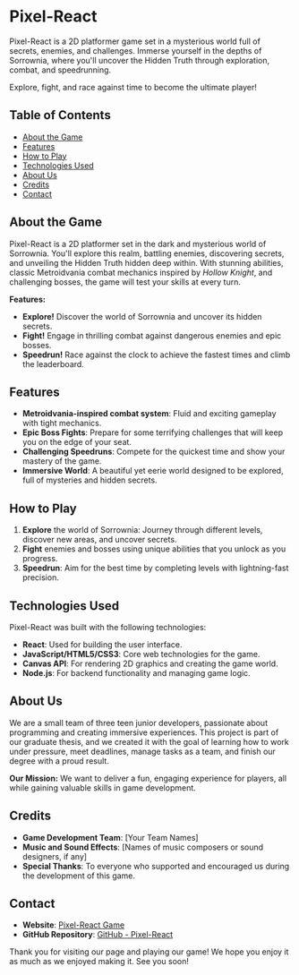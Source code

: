 # Pixel-React

Pixel-React is a 2D platformer game set in a mysterious world full of secrets, enemies, and challenges. Immerse yourself in the depths of Sorrownia, where you'll uncover the Hidden Truth through exploration, combat, and speedrunning.

Explore, fight, and race against time to become the ultimate player!

## Table of Contents
- [About the Game](#about-the-game)
- [Features](#features)
- [How to Play](#how-to-play)
- [Technologies Used](#technologies-used)
- [About Us](#about-us)
- [Credits](#credits)
- [Contact](#contact)

## About the Game

Pixel-React is a 2D platformer set in the dark and mysterious world of Sorrownia. You'll explore this realm, battling enemies, discovering secrets, and unveiling the Hidden Truth hidden deep within. With stunning abilities, classic Metroidvania combat mechanics inspired by *Hollow Knight*, and challenging bosses, the game will test your skills at every turn.

**Features:**
- **Explore!** Discover the world of Sorrownia and uncover its hidden secrets.
- **Fight!** Engage in thrilling combat against dangerous enemies and epic bosses.
- **Speedrun!** Race against the clock to achieve the fastest times and climb the leaderboard.

## Features

- **Metroidvania-inspired combat system**: Fluid and exciting gameplay with tight mechanics.
- **Epic Boss Fights**: Prepare for some terrifying challenges that will keep you on the edge of your seat.
- **Challenging Speedruns**: Compete for the quickest time and show your mastery of the game.
- **Immersive World**: A beautiful yet eerie world designed to be explored, full of mysteries and hidden secrets.

## How to Play

1. **Explore** the world of Sorrownia: Journey through different levels, discover new areas, and uncover secrets.
2. **Fight** enemies and bosses using unique abilities that you unlock as you progress.
3. **Speedrun**: Aim for the best time by completing levels with lightning-fast precision.

## Technologies Used

Pixel-React was built with the following technologies:
- **React**: Used for building the user interface.
- **JavaScript/HTML5/CSS3**: Core web technologies for the game.
- **Canvas API**: For rendering 2D graphics and creating the game world.
- **Node.js**: For backend functionality and managing game logic.

## About Us

We are a small team of three teen junior developers, passionate about programming and creating immersive experiences. This project is part of our graduate thesis, and we created it with the goal of learning how to work under pressure, meet deadlines, manage tasks as a team, and finish our degree with a proud result.

**Our Mission:**
We want to deliver a fun, engaging experience for players, all while gaining valuable skills in game development.

## Credits

- **Game Development Team**: [Your Team Names]
- **Music and Sound Effects**: [Names of music composers or sound designers, if any]
- **Special Thanks**: To everyone who supported and encouraged us during the development of this game.

## Contact

- **Website**: [Pixel-React Game](https://pixel-react-game.web.app/home)
- **GitHub Repository**: [GitHub - Pixel-React](https://github.com/your-github-repo)

Thank you for visiting our page and playing our game! We hope you enjoy it as much as we enjoyed making it. See you soon!
